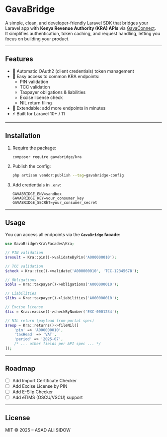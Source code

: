 # GavaBridge

A simple, clean, and developer-friendly Laravel SDK that bridges your Laravel app with **Kenya Revenue Authority (KRA) APIs** via [GavaConnect](https://developer.go.ke/apis).  
It simplifies authentication, token caching, and request handling, letting you focus on building your product.

---

## Features

-   🔑 Automatic OAuth2 (client credentials) token management
-   📡 Easy access to common KRA endpoints:
    -   PIN validation
    -   TCC validation
    -   Taxpayer obligations & liabilities
    -   Excise license check
    -   NIL return filing
-   🧩 Extendable: add more endpoints in minutes
-   ⚡ Built for Laravel 10+ / 11

---

## Installation

1. Require the package:

    ```bash
    composer require gavabridge/kra
    ```

2. Publish the config:

    ```bash
    php artisan vendor:publish --tag=gavabridge-config
    ```

3. Add credentials in `.env`:
    ```env
    GAVABRIDGE_ENV=sandbox
    GAVABRIDGE_KEY=your_consumer_key
    GAVABRIDGE_SECRET=your_consumer_secret
    ```

---

## Usage

You can access all endpoints via the **`GavaBridge` facade**:

```php
use GavaBridge\Kra\Facades\Kra;

// PIN validation
$result = Kra::pin()->validateByPin('A000000010');

// TCC validation
$check = Kra::tcc()->validate('A000000010', 'TCC-12345678');

// Obligations
$obls = Kra::taxpayer()->obligations('A000000010');

// Liabilities
$libs = Kra::taxpayer()->liabilities('A000000010');

// Excise license
$lic = Kra::excise()->checkByNumber('EXC-0001234');

// NIL return (payload from portal spec)
$resp = Kra::returns()->fileNil([
    'pin' => 'A000000010',
    'taxHead' => 'VAT',
    'period' => '2025-07',
    /* ... other fields per API spec ... */
]);
```

---

## Roadmap

-   [ ] Add Import Certificate Checker
-   [ ] Add Excise License by PIN
-   [ ] Add E-Slip Checker
-   [ ] Add eTIMS (OSCU/VSCU) support

---

## License

MIT © 2025 – ASAD ALI SIDOW
